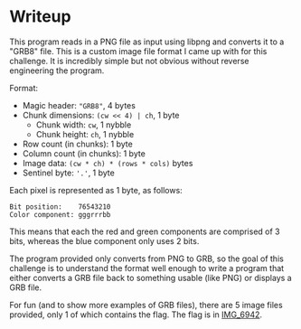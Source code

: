 # Writeup

This program reads in a PNG file as input using libpng and converts it to a "GRB8" file. This is a custom image file format I came up with for this challenge. It is incredibly simple but not obvious without reverse engineering the program.

Format:

* Magic header: `"GRB8"`, 4 bytes
* Chunk dimensions: `(cw << 4) | ch`, 1 byte
  * Chunk width: `cw`, 1 nybble
  * Chunk height: `ch`, 1 nybble
* Row count (in chunks): 1 byte
* Column count (in chunks): 1 byte
* Image data: `(cw * ch) * (rows * cols)` bytes
* Sentinel byte: `'.'`, 1 byte

Each pixel is represented as 1 byte, as follows:

```
Bit position:    76543210
Color component: gggrrrbb
```

This means that each the red and green components are comprised of 3 bits, whereas the blue component only uses 2 bits.

The program provided only converts from PNG to GRB, so the goal of this challenge is to understand the format well enough to write a program that either converts a GRB file back to something usable (like PNG) or displays a GRB file.

For fun (and to show more examples of GRB files), there are 5 image files provided, only 1 of which contains the flag. The flag is in [IMG_6942](IMG_6942.png).
